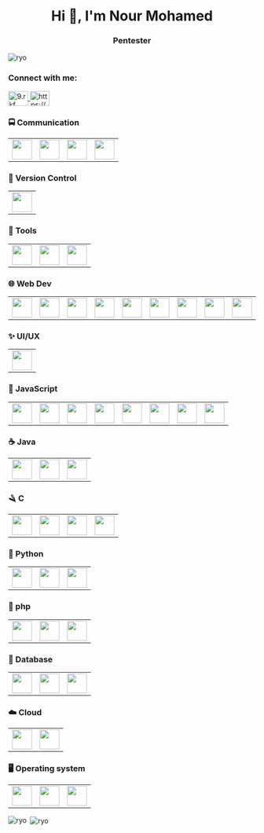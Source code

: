 <h1 align="center">Hi 👋, I'm Nour Mohamed</h1>
<h3 align="center">Pentester</h3>

<p align="left"> <img src="https://komarev.com/ghpvc/?username=iryodev&label=Profile%20views&color=e7a917&style=flat" alt="ryo" /> </p>

<h3 align="left">Connect with me:</h3>
<p align="left">
<a href="https://instagram.com/9.rkf" target="blank">
  <img align="center" src="https://raw.githubusercontent.com/rahuldkjain/github-profile-readme-generator/master/src/images/icons/Social/instagram.svg" alt="9.rkf" height="30" width="40" />
</a>
<a href="https://discord.gg/vetox-support-854427443062374472" target="blank">
  <img align="center" src="https://raw.githubusercontent.com/rahuldkjain/github-profile-readme-generator/master/src/images/icons/Social/discord.svg" alt="https://discord.gg/yWAVkkSthz" height="30" width="40" />
</a>
</p>


<table>
<h3 align="left">🚍 Communication</h3>
	<tr>
		<td><img width="40" src="https://user-images.githubusercontent.com/25181517/192107854-765620d7-f909-4953-a6da-36e1ef69eea6.png" /></td>
    <td><img width="40" src="https://user-images.githubusercontent.com/25181517/187070862-03888f18-2e63-4332-95fb-3ba4f2708e59.png" /></td>
    <td><img width="40" src="https://user-images.githubusercontent.com/25181517/192107856-aa92c8b1-b615-47c3-9141-ed0d29a90239.png" /></td>
    <td><img width="40" src="https://user-images.githubusercontent.com/25181517/192107858-fe19f043-c502-4009-8c47-476fc89718ad.png" /></td>
	</tr>
</table>
  
  <table>
<h3 align="left">🧰 Version Control</h3>
	<tr>
		<td><img width="40" src="https://user-images.githubusercontent.com/25181517/192108372-f71d70ac-7ae6-4c0d-8395-51d8870c2ef0.png" /></td>
	</tr>
</table>

  <table>
<h3 align="left">🔨 Tools</h3>
	<tr>
		<td><img width="40" src="https://user-images.githubusercontent.com/25181517/192108891-d86b6220-e232-423a-bf5f-90903e6887c3.png" /></td>
    <td><img width="40" src="https://user-images.githubusercontent.com/25181517/190887576-6653f877-8439-4521-82f3-403086ead892.png" /></td>
       <td><img width="40" src="https://cdn.jsdelivr.net/gh/devicons/devicon@latest/icons/arduino/arduino-original.svg" /></td>
		</tr>
</table>

  <table>
<h3 align="left">🌐 Web Dev</h3>
	<tr>
		<td><img width="40" src="https://user-images.githubusercontent.com/25181517/192158954-f88b5814-d510-4564-b285-dff7d6400dad.png" /></td>
    <td><img width="40" src="https://user-images.githubusercontent.com/25181517/183898674-75a4a1b1-f960-4ea9-abcb-637170a00a75.png" /></td>
    <td><img width="40" src="https://user-images.githubusercontent.com/25181517/192158956-48192682-23d5-4bfc-9dfb-6511ade346bc.png" /></td>
    <td><img width="40" src="https://user-images.githubusercontent.com/25181517/183898054-b3d693d4-dafb-4808-a509-bab54cf5de34.png" /></td>
    <td><img width="40" src="https://user-images.githubusercontent.com/25181517/202896760-337261ed-ee92-4979-84c4-d4b829c7355d.png" /></td>
    <td><img width="40" src="https://user-images.githubusercontent.com/25181517/189716855-2c69ca7a-5149-4647-936d-780610911353.png" /></td>
    <td><img width="40" src="https://github.com/marwin1991/profile-technology-icons/assets/136815194/dc393bd9-90b8-40d6-b396-dd9e547890c9" /></td>
    <td><img width="40" src="https://github.com/marwin1991/profile-technology-icons/assets/54946572/0ed1571c-e3df-4f34-94df-102c0afbdb2b" /></td>
    <td><img width="40" src="https://cdn.jsdelivr.net/gh/devicons/devicon@latest/icons/chrome/chrome-plain-wordmark.svg" /></td>
	</tr>
</table>

<table>
<h3 align="left">✨ UI/UX</h3>
	<tr>
		<td><img width="40" src="https://user-images.githubusercontent.com/25181517/189715289-df3ee512-6eca-463f-a0f4-c10d94a06b2f.png" /></td>
	</tr>
</table>

<table>
<h3 align="left">📜 JavaScript</h3>
	<tr>
		<td><img width="40" src="https://user-images.githubusercontent.com/25181517/117447155-6a868a00-af3d-11eb-9cfe-245df15c9f3f.png" /></td>
    <td><img width="40" src="https://user-images.githubusercontent.com/25181517/183890595-779a7e64-3f43-4634-bad2-eceef4e80268.png" /></td>
    <td><img width="40" src="https://user-images.githubusercontent.com/25181517/183897015-94a058a6-b86e-4e42-a37f-bf92061753e5.png" /></td>
    <td><img width="40" src="https://user-images.githubusercontent.com/25181517/117448124-a2da9800-af3e-11eb-85d2-bd1b69b65603.png" /></td>
    <td><img width="40" src="https://user-images.githubusercontent.com/25181517/183890598-19a0ac2d-e88a-4005-a8df-1ee36782fde1.png" /></td>
    <td><img width="40" src="https://user-images.githubusercontent.com/25181517/121401671-49102800-c959-11eb-9f6f-74d49a5e1774.png" /></td>
    <td><img width="40" src="https://user-images.githubusercontent.com/25181517/183049794-a3dfaddd-22ee-4ffe-b0b4-549ccd4879f9.png" /></td>
    <td><img width="40" src="https://github.com/marwin1991/profile-technology-icons/assets/136815194/81e903be-5f38-419c-be01-f95e68698526" /></td>
	</tr>
</table>

  <table>
<h3 align="left">☕ Java</h3>
	<tr>
		<td><img width="40" src="https://user-images.githubusercontent.com/25181517/117201156-9a724800-adec-11eb-9a9d-3cd0f67da4bc.png" /></td>
    <td><img width="40" src="https://user-images.githubusercontent.com/25181517/190229463-87fa862f-ccf0-48da-8023-940d287df610.png" /></td>
    <td><img width="40" src="https://user-images.githubusercontent.com/25181517/185062810-7ee0c3d2-17f2-4a98-9d8a-a9576947692b.png" /></td>
	</tr>
</table>

 <table>
<h3 align="left">🪒 C</h3>
	<tr>
		<td><img width="40" src="https://user-images.githubusercontent.com/25181517/192106070-46255bcf-65e6-4c6b-a296-bf8d0d8fb2a7.png" /></td>
    <td><img width="40" src="https://user-images.githubusercontent.com/25181517/192106073-90fffafe-3562-4ff9-a37e-c77a2da0ff58.png" /></td>
    <td><img width="40" src="https://user-images.githubusercontent.com/25181517/121405384-444d7300-c95d-11eb-959f-913020d3bf90.png" /></td>
    <td><img width="40" src="https://user-images.githubusercontent.com/25181517/121405754-b4f48f80-c95d-11eb-8893-fc325bde617f.png" /></td>
	</tr>
</table>

 <table>
<h3 align="left">🐍 Python</h3>
	<tr>
		<td><img width="40" src="https://user-images.githubusercontent.com/25181517/183423507-c056a6f9-1ba8-4312-a350-19bcbc5a8697.png" /></td>
    <td><img width="40" src="https://user-images.githubusercontent.com/25181517/183423775-2276e25d-d43d-4e58-890b-edbc88e915f7.png" /></td>
    <td><img width="40" src="https://github.com/marwin1991/profile-technology-icons/assets/62091613/9bf5650b-e534-4eae-8a26-8379d076f3b4" /></td>
	</tr>
</table>

 <table>
<h3 align="left">🐘 php</h3>
	<tr>
		<td><img width="40" src="https://user-images.githubusercontent.com/25181517/183570228-6a040b9f-3ddf-47a2-a201-743121dac664.png" /></td>
    <td><img width="40" src="https://github.com/marwin1991/profile-technology-icons/assets/76662862/dbbc299a-8356-45e4-9d2e-a6c21b4569cf" /></td>
    <td><img width="40" src="https://github.com/marwin1991/profile-technology-icons/assets/25181517/afcf1c98-544e-41fb-bf44-edba5e62809a" /></td>
	</tr>
</table>



 <table>
<h3 align="left">💾 Database</h3>
	<tr>
		<td><img width="40" src="https://user-images.githubusercontent.com/25181517/117208740-bfb78400-adf5-11eb-97bb-09072b6bedfc.png" /></td>
    <td><img width="40" src="https://user-images.githubusercontent.com/25181517/117208736-bdedc080-adf5-11eb-912f-61c7d43705f6.png" /></td>
    <td><img width="40" src="https://user-images.githubusercontent.com/25181517/183896128-ec99105a-ec1a-4d85-b08b-1aa1620b2046.png" /></td>
	</tr>
</table>


 <table>
<h3 align="left">☁️ Cloud</h3>
	<tr>
		<td><img width="40" src="https://user-images.githubusercontent.com/25181517/183896132-54262f2e-6d98-41e3-8888-e40ab5a17326.png" /></td>
    <td><img width="40" src="https://user-images.githubusercontent.com/25181517/183911547-990692bc-8411-4878-99a0-43506cdb69cf.png" /></td>
	</tr>
</table>

 <table>
<h3 align="left">🖥️ Operating system</h3>
	<tr>
		<td><img width="40" src="https://user-images.githubusercontent.com/25181517/186884150-05e9ff6d-340e-4802-9533-2c3f02363ee3.png" /></td>
    <td><img width="40" src="https://github.com/marwin1991/profile-technology-icons/assets/76662862/2481dc48-be6b-4ebb-9e8c-3b957efe69fa" /></td>
    <td><img width="40" src="https://user-images.githubusercontent.com/25181517/186884153-99edc188-e4aa-4c84-91b0-e2df260ebc33.png" /></td>
	</tr>
</table>

<p><img align="left" src="https://github-readme-stats.vercel.app/api/top-langs?username=iryodev&show_icons=true&theme=dark&title_color=e7a917&text_color=ffffff&bg_color=18181d&locale=en&layout=compact" alt="ryo" /></p>

<p>&nbsp;<img align="center" src="https://github-readme-stats.vercel.app/api?username=iryodev&show_icons=true&theme=dark&title_color=e7a917&text_color=ffffff&bg_color=18181d&cache_seconds=1800&locale=en" alt="ryo" /></p>
